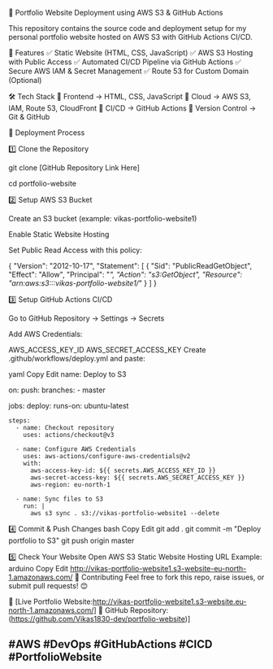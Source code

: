 🚀 Portfolio Website Deployment using AWS S3 & GitHub Actions

This repository contains the source code and deployment setup for my personal portfolio website hosted on AWS S3 with GitHub Actions CI/CD.

🌟 Features
✅ Static Website (HTML, CSS, JavaScript)
✅ AWS S3 Hosting with Public Access
✅ Automated CI/CD Pipeline via GitHub Actions
✅ Secure AWS IAM & Secret Management
✅ Route 53 for Custom Domain (Optional)

🛠 Tech Stack
🔹 Frontend → HTML, CSS, JavaScript
🔹 Cloud → AWS S3, IAM, Route 53, CloudFront
🔹 CI/CD → GitHub Actions
🔹 Version Control → Git & GitHub

🚀 Deployment Process

1️⃣ Clone the Repository

 git clone [GitHub Repository Link Here]
 
cd portfolio-website


2️⃣ Setup AWS S3 Bucket

Create an S3 bucket (example: vikas-portfolio-website1)

Enable Static Website Hosting

Set Public Read Access with this policy:


{
    "Version": "2012-10-17",
    "Statement": [
        {
            "Sid": "PublicReadGetObject",
            "Effect": "Allow",
            "Principal": "*",
            "Action": "s3:GetObject",
            "Resource": "arn:aws:s3:::vikas-portfolio-website1/*"
        }
    ]
}

3️⃣ Setup GitHub Actions CI/CD

Go to GitHub Repository → Settings → Secrets

Add AWS Credentials:

AWS_ACCESS_KEY_ID
AWS_SECRET_ACCESS_KEY
Create .github/workflows/deploy.yml and paste:

yaml
Copy
Edit
name: Deploy to S3

on:
  push:
    branches:
      - master

jobs:
  deploy:
    runs-on: ubuntu-latest

    steps:
      - name: Checkout repository
        uses: actions/checkout@v3

      - name: Configure AWS Credentials
        uses: aws-actions/configure-aws-credentials@v2
        with:
          aws-access-key-id: ${{ secrets.AWS_ACCESS_KEY_ID }}
          aws-secret-access-key: ${{ secrets.AWS_SECRET_ACCESS_KEY }}
          aws-region: eu-north-1

      - name: Sync files to S3
        run: |
          aws s3 sync . s3://vikas-portfolio-website1 --delete


4️⃣ Commit & Push Changes
bash
Copy
Edit
git add .
git commit -m "Deploy portfolio to S3"
git push origin master

5️⃣ Check Your Website
Open AWS S3 Static Website Hosting URL
Example:
arduino
Copy
Edit
http://vikas-portfolio-website1.s3-website-eu-north-1.amazonaws.com/
📌 Contributing
Feel free to fork this repo, raise issues, or submit pull requests! 😊

🔗 [Live Portfolio Website:http://vikas-portfolio-website1.s3-website.eu-north-1.amazonaws.com/]
🔗 GitHub Repository:(https://github.com/Vikas1830-dev/portfolio-website)]

#AWS #DevOps #GitHubActions #CICD #PortfolioWebsite
---
